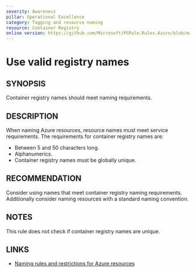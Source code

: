 ```yaml
---
severity: Awareness
pillar: Operational Excellence
category: Tagging and resource naming
resource: Container Registry
online version: https://github.com/Microsoft/PSRule.Rules.Azure/blob/main/docs/rules/en/Azure.ACR.Name.md
---
```


# Use valid registry names

## SYNOPSIS

Container registry names should meet naming requirements.

## DESCRIPTION

When naming Azure resources, resource names must meet service requirements.
The requirements for container registry names are:

- Between 5 and 50 characters long.
- Alphanumerics.
- Container registry names must be globally unique.

## RECOMMENDATION

Consider using names that meet container registry naming requirements.
Additionally consider naming resources with a standard naming convention.

## NOTES

This rule does not check if container registry names are unique.

## LINKS

- [Naming rules and restrictions for Azure resources](https://docs.microsoft.com/en-us/azure/azure-resource-manager/management/resource-name-rules)
